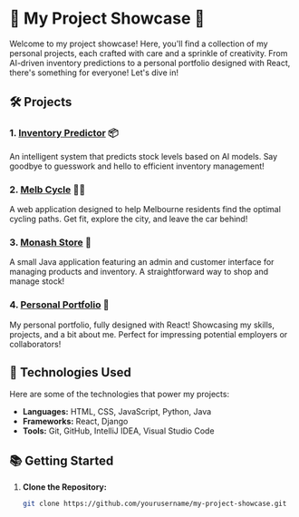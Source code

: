# 🚀 My Project Showcase 🚀

Welcome to my project showcase! Here, you'll find a collection of my personal projects, each crafted with care and a sprinkle of creativity. From AI-driven inventory predictions to a personal portfolio designed with React, there's something for everyone! Let's dive in!

## 🛠️ Projects

### 1. [Inventory Predictor](https://github.com/aram0057/Personal-Projects/tree/main/a%20Predictor) 📦
An intelligent system that predicts stock levels based on AI models. Say goodbye to guesswork and hello to efficient inventory management! 

### 2. [Melb Cycle](https://github.com/aram0057/Personal-Projects/tree/main/melb%20cycle) 🚴‍♂️
A web application designed to help Melbourne residents find the optimal cycling paths. Get fit, explore the city, and leave the car behind!

### 3. [Monash Store](https://github.com/aram0057/Personal-Projects/tree/main/Monash%20store%20app) 🛒
A small Java application featuring an admin and customer interface for managing products and inventory. A straightforward way to shop and manage stock!

### 4. [Personal Portfolio](https://github.com/aram0057/Personal-Projects/tree/main/Portfolio/portfolio) 🌟
My personal portfolio, fully designed with React! Showcasing my skills, projects, and a bit about me. Perfect for impressing potential employers or collaborators!

## 🌟 Technologies Used

Here are some of the technologies that power my projects:

- **Languages:** HTML, CSS, JavaScript, Python, Java
- **Frameworks:** React, Django
- **Tools:** Git, GitHub, IntelliJ IDEA, Visual Studio Code

## 📚 Getting Started

1. **Clone the Repository:**
   ```bash
   git clone https://github.com/yourusername/my-project-showcase.git
